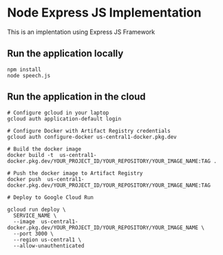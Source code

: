 # Node Express JS Implementation

This is an implentation using Express JS Framework 


## Run the application locally
```
npm install
node speech.js
```
## Run the application in the cloud 
```
# Configure gcloud in your laptop
gcloud auth application-default login

# Configure Docker with Artifact Registry credentials
gcloud auth configure-docker us-central1-docker.pkg.dev

# Build the docker image
docker build -t  us-central1-docker.pkg.dev/YOUR_PROJECT_ID/YOUR_REPOSITORY/YOUR_IMAGE_NAME:TAG .

# Push the docker image to Artifact Registry
docker push  us-central1-docker.pkg.dev/YOUR_PROJECT_ID/YOUR_REPOSITORY/YOUR_IMAGE_NAME:TAG

# Deploy to Google Cloud Run

gcloud run deploy \
  SERVICE_NAME \
  --image  us-central1-docker.pkg.dev/YOUR_PROJECT_ID/YOUR_REPOSITORY/YOUR_IMAGE_NAME \ 
  --port 3000 \
  --region us-central1 \
  --allow-unauthenticated
```
